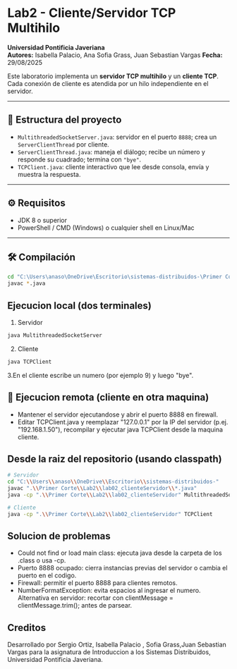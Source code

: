 # Lab2 - Cliente/Servidor TCP Multihilo

**Universidad Pontificia Javeriana**  
**Autores:** Isabella Palacio, Ana Sofia Grass, Juan Sebastian Vargas 
**Fecha:** 29/08/2025  

Este laboratorio implementa un **servidor TCP multihilo** y un **cliente TCP**.  
Cada conexión de cliente es atendida por un hilo independiente en el servidor.

---

## 📂 Estructura del proyecto
- `MultithreadedSocketServer.java`: servidor en el puerto `8888`; crea un `ServerClientThread` por cliente.  
- `ServerClientThread.java`: maneja el diálogo; recibe un número y responde su cuadrado; termina con `"bye"`.  
- `TCPClient.java`: cliente interactivo que lee desde consola, envía y muestra la respuesta.  

---

## ⚙️ Requisitos
- JDK 8 o superior  
- PowerShell / CMD (Windows) o cualquier shell en Linux/Mac  

---

## 🛠️ Compilación
```bash
cd "C:\Users\anaso\OneDrive\Escritorio\sistemas-distribuidos-\Primer Corte\Lab2\lab02_clienteServidor"
javac *.java
```
## Ejecucion local (dos terminales)
1. Servidor
```bash
java MultithreadedSocketServer
```
2. Cliente
 ```bash
java TCPClient
```
3.En el cliente escribe un numero (por ejemplo 9) y luego "bye".

## 📂 Ejecucion remota (cliente en otra maquina)
- Mantener el servidor ejecutandose y abrir el puerto 8888 en firewall.
- Editar TCPClient.java y reemplazar "127.0.0.1" por la IP del servidor (p.ej. "192.168.1.50"), recompilar y ejecutar java TCPClient desde la maquina cliente.
## Desde la raiz del repositorio (usando classpath)
 ```bash
# Servidor
cd "C:\\Users\\anaso\\OneDrive\\Escritorio\\sistemas-distribuidos-"
javac ".\\Primer Corte\\Lab2\\lab02_clienteServidor\\*.java"
java -cp ".\\Primer Corte\\Lab2\\lab02_clienteServidor" MultithreadedSocketServer

# Cliente
java -cp ".\\Primer Corte\\Lab2\\lab02_clienteServidor" TCPClient
```
## Solucion de problemas
- Could not find or load main class: ejecuta java desde la carpeta de los .class o usa -cp.
- Puerto 8888 ocupado: cierra instancias previas del servidor o cambia el puerto en el codigo.
- Firewall: permitir el puerto 8888 para clientes remotos.
- NumberFormatException: evita espacios al ingresar el numero. Alternativa en servidor: recortar con clientMessage = clientMessage.trim(); antes de parsear.
## Creditos
Desarrollado por Sergio Ortiz, Isabella Palacio , Sofia Grass,Juan Sebastian Vargas para la asignatura de Introduccion a los Sistemas Distribuidos, Universidad Pontificia Javeriana.
  







